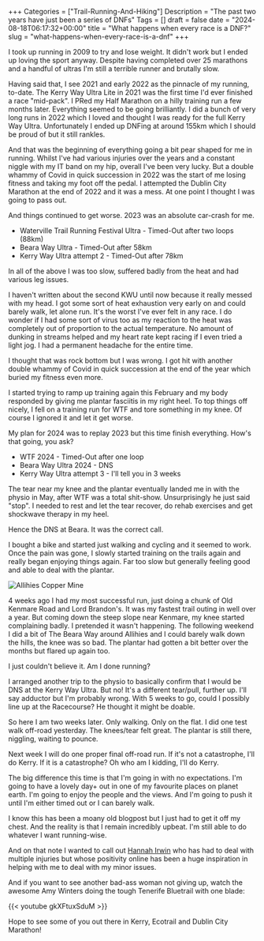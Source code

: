 +++
Categories = ["Trail-Running-And-Hiking"]
Description = "The past two years have just been a series of DNFs"
Tags = []
draft = false
date = "2024-08-18T06:17:32+00:00"
title = "What happens when every race is a DNF?"
slug = "what-happens-when-every-race-is-a-dnf"
+++

I took up running in 2009 to try and lose weight. It didn't work but I ended up loving the sport anyway. Despite having completed over 25 marathons and a handful of ultras I'm still a terrible runner and brutally slow.

Having said that, I see 2021 and early 2022 as the pinnacle of my running, to-date. The Kerry Way Ultra Lite in 2021 was the first time I'd ever finished a race "mid-pack". I PRed my Half Marathon on a hilly training run a few months later. Everything seemed to be going brilliantly. I did a bunch of very long runs in 2022 which I loved and thought I was ready for the full Kerry Way Ultra. Unfortunately I ended up DNFing at around 155km which I should be proud of but it still rankles.

And that was the beginning of everything going a bit pear shaped for me in running. Whilst I've had various injuries over the years and a constant niggle with my IT band on my hip, overall I've been very lucky. But a double whammy of Covid in quick succession in 2022 was the start of me losing fitness and taking my foot off the pedal. I attempted the Dublin City Marathon at the end of 2022 and it was a mess. At one point I thought I was going to pass out. 

And things continued to get worse. 2023 was an absolute car-crash for me.

* Waterville Trail Running Festival Ultra - Timed-Out after two loops (88km)
* Beara Way Ultra - Timed-Out after 58km
* Kerry Way Ultra attempt 2 - Timed-Out after 78km

In all of the above I was too slow, suffered badly from the heat and had various leg issues.

I haven't written about the second KWU until now because it really messed with my head. I got some sort of heat exhaustion very early on and could barely walk, let alone run. It's the worst I've ever felt in any race. I do wonder if I had some sort of virus too as my reaction to the heat was completely out of proportion to the actual temperature. No amount of dunking in streams helped and my heart rate kept racing if I even tried a light jog. I had a permanent headache for the entire time.

I thought that was rock bottom but I was wrong. I got hit with another double whammy of Covid in quick succession at the end of the year which buried my fitness even more.

I started trying to ramp up training again this February and my body responded by giving me plantar fasciitis in my right heel. To top things off nicely, I fell on a training run for WTF and tore something in my knee. Of course I ignored it and let it get worse.

My plan for 2024 was to replay 2023 but this time finish everything. How's that going, you ask?

* WTF 2024 - Timed-Out after one loop
* Beara Way Ultra 2024 - DNS 
* Kerry Way Ultra attempt 3 - I'll tell you in 3 weeks 

The tear near my knee and the plantar eventually landed me in with the physio in May, after WTF was a total shit-show. Unsurprisingly he just said "stop". I needed to rest and let the tear recover, do rehab exercises and get shockwave therapy in my heel. 

Hence the DNS at Beara. It was the correct call.

I bought a bike and started just walking and cycling and it seemed to work. Once the pain was gone, I slowly started training on the trails again and really began enjoying things again. Far too slow but generally feeling good and able to deal with the plantar.

![Allihies Copper Mine](/images/2024/08/coppermine.png)

4 weeks ago I had my most successful run, just doing a chunk of Old Kenmare Road and Lord Brandon's. It was my fastest trail outing in well over a year. But coming down the steep slope near Kenmare, my knee started complaining badly. I pretended it wasn't happening. The following weekend I did a bit of The Beara Way around Allihies and I could barely walk down the hills, the knee was so bad. The plantar had gotten a bit better over the months but flared up again too.

I just couldn't believe it. Am I done running? 

I arranged another trip to the physio to basically confirm that I would be DNS at the Kerry Way Ultra. But no! It's a different tear/pull, further up. I'll say adductor but I'm probably wrong. With 5 weeks to go, could I possibly line up at the Racecourse? He thought it might be doable.

So here I am two weeks later. Only walking. Only on the flat. I did one test walk off-road yesterday. The knees/tear felt great. The plantar is still there, niggling, waiting to pounce.

Next week I will do one proper final off-road run. If it's not a catastrophe, I'll do Kerry. If it is a catastrophe? Oh who am I kidding, I'll do Kerry.

The big difference this time is that I'm going in with no expectations. I'm going to have a lovely day+ out in one of my favourite places on planet earth. I'm going to enjoy the people and the views. And I'm going to push it until I'm either timed out or I can barely walk.

I know this has been a moany old blogpost but I just had to get it off my chest. And the reality is that I remain incredibly upbeat. I'm still able to do whatever I want running-wise. 

And on that note I wanted to call out [Hannah Irwin](https://www.youtube.com/@hannahirwin_) who has had to deal with multiple injuries but whose positivity online has been a huge inspiration in helping with me to deal with my minor issues. 

And if you want to see another bad-ass woman not giving up, watch the awesome Amy Winters doing the tough Tenerife Bluetrail with one blade:


{{< youtube gkXFtuxSduM >}}


Hope to see some of you out there in Kerry, Ecotrail and Dublin City Marathon!
